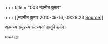+++
title = "003 नवनीत कुमार"

+++
[[नवनीत कुमार	2010-09-16, 09:28:23 [Source](https://groups.google.com/g/bvparishat/c/fukRdMxnbWQ)]]



अहमस्य समूहस्य सदस्यतां प्राप्तुमिच्छामि।

धन्यवादाः

  

